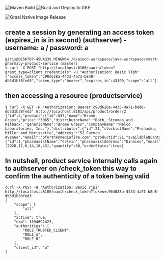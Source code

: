 ![Maven Build](https://github.com/girishaiocdawacs/awacs-cloud-auth-server/workflows/Maven%20Build/badge.svg)
![Build and Deploy to GKE](https://github.com/girishaiocdawacs/awacs-cloud-auth-server/workflows/Build%20and%20Deploy%20to%20GKE/badge.svg)

![Graal Native Image Release](https://github.com/girishaiocdawacs/awacs-cloud-auth-server/workflows/Graal%20Native%20Image%20Release/badge.svg)




## create a session by generating an access token (expires_in is in second) (authserver) - username: a / password: a

```
giris@DESKTOP-45UA338 MINGW64 /d/aiocd-workspace/java-workspace/smart-pharmacy-product-service (master)                                                                     $ curl -X POST "http://localhost:8100/oauth/token?grant_type=client_credentials" -H "Authorization: Basic YTph"                                                             {"access_token":"c90d628a-4433-4a71-b8d8-db3d1b38fed3","token_type":"bearer","expires_in":43199,"scope":"all"}    
```

## then accessing a resource (productservice)

```
$ curl -X GET -H "Authorization: Bearer c90d628a-4433-4a71-b8d8-db3d1b38fed3" http://localhost:8181/api/product/order/2                                                  {"id":2,"product":{"id":837,"name":"Brome Grass","price":"3065","distributorName":"Rath, Stroman and Kilback","genericName":"Brome Grass","companyName":"Nelco Laboratories, Inc."},"distributor":{"id":21,"stockistName":"Prohaska, Miller and Morissette","address":"52 Farmco Avenue","email":"pforthk@mediafire.com","productId":21,"availableQuantity":30},"pharmasist":{"id":1,"pharmasistName":"Calvin","pharmasistAddress":"Dinnies","email":"cdinnies0@redcross.org"},"creationDate":[2020,11,6,14,16,43],"quantity":30,"orderStatus":true}   
```


## In nutshell, product service internally calls again to authserver on /check_token this way to confirm the authenticity of a token being valid

```
curl -X POST -H "Authorization: Basic Yjpi" http://localhost:8100/oauth/check_token?token=c90d628a-4433-4a71-b8d8-db3d1b38fed3
{
    "scope": [
        "all"
    ],
    "active": true,
    "exp": 1604692423,
    "authorities": [
        "ROLE_TRUSTED_CLIENT",
        "ROLE_A",
        "ROLE_B"
    ],
    "client_id": "a"
}
```